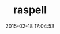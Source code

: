 ---
layout: post
title:  "raspell"
repo:   "fauna/raspell"
date:   2015-02-18 17:04:53
gemurl: http://fauna.github.com/fauna/raspell/
---